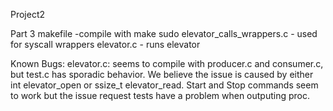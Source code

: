 
Project2


Part 3
makefile -compile with make sudo
elevator_calls_wrappers.c - used for syscall wrappers
elevator.c - runs elevator

Known Bugs: 
elevator.c: seems to compile with producer.c and consumer.c, but test.c has sporadic behavior.
            We believe the issue is caused by either int elevator_open or ssize_t elevator_read.
            Start and Stop commands seem to work but the issue request tests have a problem when outputing proc.
            
